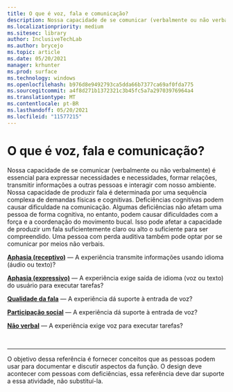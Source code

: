 ```yaml
---
title: O que é voz, fala e comunicação?
description: Nossa capacidade de se comunicar (verbalmente ou não verbalmente) é essencial para expressar necessidades e necessidades, formar relações, transmitir informações a outras pessoas e interagir com nosso ambiente.
ms.localizationpriority: medium
ms.sitesec: library
author: InclusiveTechLab
ms.author: brycejo
ms.topic: article
ms.date: 05/20/2021
manager: krhunter
ms.prod: surface
ms.technology: windows
ms.openlocfilehash: b976d8e9492793ca5dda66b7377ca69af0fda775
ms.sourcegitcommit: a4f8d271b1372321c3b45fc5a7a29703976964a4
ms.translationtype: MT
ms.contentlocale: pt-BR
ms.lasthandoff: 05/20/2021
ms.locfileid: "11577215"
---
```

# <a name="what-is-voice-speech-and-communication"></a>O que é voz, fala e comunicação?

Nossa capacidade de se comunicar (verbalmente ou não verbalmente) é essencial para expressar necessidades e necessidades, formar relações, transmitir informações a outras pessoas e interagir com nosso ambiente. Nossa capacidade de produzir fala é determinada por uma sequência complexa de demandas físicas e cognitivas. Deficiências cognitivas podem causar dificuldade na comunicação. Algumas deficiências não afetam uma pessoa de forma cognitiva, no entanto, podem causar dificuldades com a força e a coordenação do movimento bucal. Isso pode afetar a capacidade de produzir um fala suficientemente claro ou alto o suficiente para ser compreendido. Uma pessoa com perda auditiva também pode optar por se comunicar por meios não verbais.

**[Aphasia (receptivo)](voice-speech-communication-aphasia-receptive.md)** &mdash; A experiência transmite informações usando idioma (áudio ou texto)?

**[Aphasia (expressivo)](voice-speech-communication-aphasia-expressive.md)** &mdash; A experiência exige saída de idioma (voz ou texto) do usuário para executar tarefas?

**[Qualidade da fala](voice-speech-communication-speech-quality.md)** &mdash; A experiência dá suporte à entrada de voz?

**[Participação social](voice-speech-communication-social-participation.md)** &mdash; A experiência dá suporte à entrada de voz?

**[Não verbal](voice-speech-communication-non-verbal.md)** &mdash; A experiência exige voz para executar tarefas?

&nbsp;

[comment]: # (Instrução Footer)
___
O objetivo dessa referência é fornecer conceitos que as pessoas podem usar para documentar e discutir aspectos da função. O design deve acontecer com pessoas com deficiências, essa referência deve dar suporte a essa atividade, não substituí-la. 